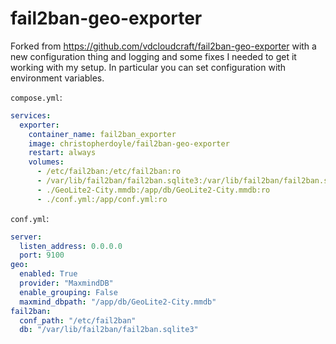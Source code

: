 # fail2ban-geo-exporter

Forked from https://github.com/vdcloudcraft/fail2ban-geo-exporter with a new configuration thing and logging and some
fixes I needed to get it working with my setup.
In particular you can set configuration with environment variables.

`compose.yml`:

```yaml
services:
  exporter:
    container_name: fail2ban_exporter
    image: christopherdoyle/fail2ban-geo-exporter
    restart: always
    volumes:
      - /etc/fail2ban:/etc/fail2ban:ro
      - /var/lib/fail2ban/fail2ban.sqlite3:/var/lib/fail2ban/fail2ban.sqlite3:ro
      - ./GeoLite2-City.mmdb:/app/db/GeoLite2-City.mmdb:ro
      - ./conf.yml:/app/conf.yml:ro
```

`conf.yml`:

```yaml
server:
  listen_address: 0.0.0.0
  port: 9100
geo:
  enabled: True
  provider: "MaxmindDB"
  enable_grouping: False
  maxmind_dbpath: "/app/db/GeoLite2-City.mmdb"
fail2ban:
  conf_path: "/etc/fail2ban"
  db: "/var/lib/fail2ban/fail2ban.sqlite3"
```
